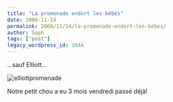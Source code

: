 ```yaml
---
title: "La promenade endort les bébés"
date: 2008-11-14
permalink: 2008/11/14/la-promenade-endort-les-bebes/
author: Soph
tags: ["post"]
legacy_wordpress_id: 1044
---
```


...sauf Elliott...

<img class="alignnone" src="http://farm4.static.flickr.com/3184/3028920075_25ed6dcd9b.jpg" alt="elliottpromenade" />

<!-- excerpt -->

Notre petit chou a eu 3 mois vendredi passé déjà!
